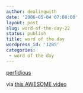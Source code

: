 ```yaml
---
author: dealingwith
date: '2006-05-04 07:00:00'
layout: post
slug: word-of-the-day-22
status: publish
title: word of the day
wordpress_id: '1285'
categories:
 - word of the day
---
```


[perfidious][1]

via [this AWESOME video][2]

   [1]: http://dictionary.reference.com/search?q=perfidious

   [2]: http://www.archive.org/details/Perversi1965

